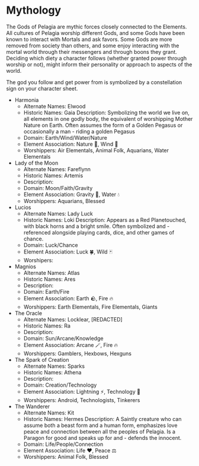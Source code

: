 # Mythology

The Gods of Pelagia are mythic forces closely connected to the Elements. All cultures of Pelagia worship different Gods, and some Gods have been known to interact with Mortals and ask favors. Some Gods are more removed from society than others, and some enjoy interacting with the mortal world through their messengers and through boons they grant. Deciding which diety a character follows (whether granted power through worship or not), might inform their personality or approach to aspects of the world.

The god you follow and get power from is symbolized by a constellation sign on your character sheet. 

- Harmonia
   - Alternate Names: Elwood
   - Historic Names: Gaia
Description: Symbolizing the world we live on, all elements in one godly body, the equivalent of worshipping Mother Nature on Earth. Often assumes the form of a Golden Pegasus or occasionally a man    - riding a golden Pegasus 
   - Domain: Earth/Wind/Water/Nature
   - Element Association: Nature 🍃, Wind 💨
   - Worshippers: Air Elementals, Animal Folk, Aquarians, Water Elementals
- Lady of the Moon
   - Alternate Names: Fareflynn
   - Historic Names: Artemis
   - Description:
   - Domain: Moon/Faith/Gravity
   - Element Association: Gravity 🥾, Water 💧
   - Worshippers: Aquarians, Blessed
- Lucios
   - Alternate Names: Lady Luck
   - Historic Names: Loki
Description: Appears as a Red Planetouched, with black horns and a bright smile. Often symbolized and    - referenced alongside playing cards, dice, and other games of chance.
   - Domain: Luck/Chance
   - Element Association: Luck 🍀, Wild 🃏
   - Worshipers:
- Magnios
   - Alternate Names: Atlas
   - Historic Names: Ares
   - Description:
   - Domain: Earth/Fire
   - Element Association: Earth 🪨, Fire 🔥
   - Worshippers: Earth Elementals, Fire Elementals, Giants
- The Oracle
   - Alternate Names: Locklear, [REDACTED]
   - Historic Names: Ra
   - Description:
   - Domain: Sun/Arcane/Knowledge
   - Element Association: Arcane 🪄, Fire 🔥
   - Worshippers: Gamblers, Hexbows, Hexguns
- The Spark of Creation
   - Alternate Names: Sparks
   - Historic Names: Athena
   - Description:
   - Domain: Creation/Technology
   - Element Association: Lightning ⚡️, Technology 🔋
   - Worshippers: Android, Technologists, Tinkerers
- The Wanderer
   - Alternate Names: Kit
   - Historic Names: Hermes
Description: A Saintly creature who can assume both a beast form and a human form, emphasizes love peace and connection between all the peoples of Pelagia. Is a Paragon for good and speaks up for and    - defends the innocent. 
   - Domain: Life/People/Connection
   - Element Association: Life ❤️, Peace ⚖️
   - Worshippers: Animal Folk, Blessed